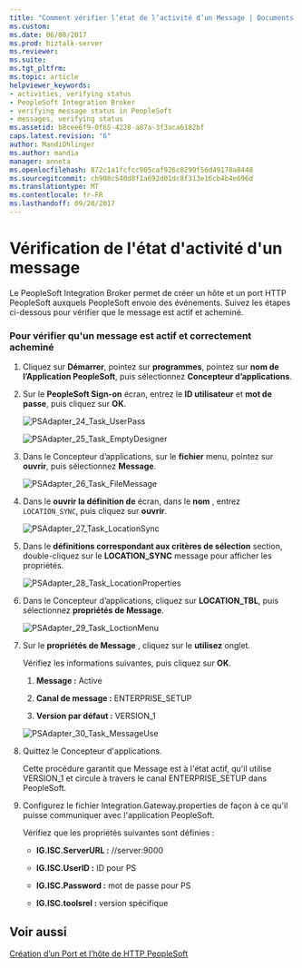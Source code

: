 ```yaml
---
title: "Comment vérifier l’état de l’activité d’un Message | Documents Microsoft"
ms.custom: 
ms.date: 06/08/2017
ms.prod: biztalk-server
ms.reviewer: 
ms.suite: 
ms.tgt_pltfrm: 
ms.topic: article
helpviewer_keywords:
- activities, verifying status
- PeopleSoft Integration Broker
- verifying message status in PeopleSoft
- messages, verifying status
ms.assetid: b8cee6f9-0f65-4228-a87a-3f3aca6182bf
caps.latest.revision: "6"
author: MandiOhlinger
ms.author: mandia
manager: anneta
ms.openlocfilehash: 872c1a1fcfcc905caf926c8299f56d49178a8448
ms.sourcegitcommit: cb908c540d8f1a692d01dc8f313e16cb4b4e696d
ms.translationtype: MT
ms.contentlocale: fr-FR
ms.lasthandoff: 09/20/2017
---
```

# <a name="how-to-verify-activity-status-of-a-message"></a>Vérification de l'état d'activité d'un message
Le PeopleSoft Integration Broker permet de créer un hôte et un port HTTP PeopleSoft auxquels PeopleSoft envoie des événements. Suivez les étapes ci-dessous pour vérifier que le message est actif et acheminé.  
  
### <a name="to-verify-that-a-message-is-active-and-routed-correctly"></a>Pour vérifier qu'un message est actif et correctement acheminé  
  
1.  Cliquez sur **Démarrer**, pointez sur **programmes**, pointez sur **nom de l’Application PeopleSoft**, puis sélectionnez **Concepteur d’applications**.  
  
2.  Sur le **PeopleSoft Sign-on** écran, entrez le **ID utilisateur** et **mot de passe**, puis cliquez sur **OK**.  
  
     ![](../core/media/psadapter-24-task-userpass.gif "PSAdapter_24_Task_UserPass")  
  
     ![](../core/media/psadapter-25-task-emptydesigner.gif "PSAdapter_25_Task_EmptyDesigner")  
  
3.  Dans le Concepteur d’applications, sur le **fichier** menu, pointez sur **ouvrir**, puis sélectionnez **Message**.  
  
     ![](../core/media/psadapter-26-task-filemessage.gif "PSAdapter_26_Task_FileMessage")  
  
4.  Dans le **ouvrir la définition de** écran, dans le **nom** , entrez `LOCATION_SYNC`, puis cliquez sur **ouvrir**.  
  
     ![](../core/media/psadapter-27-task-locationsync.gif "PSAdapter_27_Task_LocationSync")  
  
5.  Dans le **définitions correspondant aux critères de sélection** section, double-cliquez sur le **LOCATION_SYNC** message pour afficher les propriétés.  
  
     ![](../core/media/psadapter-28-task-locationproperties.gif "PSAdapter_28_Task_LocationProperties")  
  
6.  Dans le Concepteur d’applications, cliquez sur **LOCATION_TBL**, puis sélectionnez **propriétés de Message**.  
  
     ![](../core/media/psadapter-29-task-loctionmenu.gif "PSAdapter_29_Task_LoctionMenu")  
  
7.  Sur le **propriétés de Message** , cliquez sur le **utilisez** onglet.  
  
     Vérifiez les informations suivantes, puis cliquez sur **OK**.  
  
    1.  **Message :** Active  
  
    2.  **Canal de message :** ENTERPRISE_SETUP  
  
    3.  **Version par défaut :** VERSION_1  
  
     ![](../core/media/psadapter-30-task-messageuse.gif "PSAdapter_30_Task_MessageUse")  
  
8.  Quittez le Concepteur d'applications.  
  
     Cette procédure garantit que Message est à l'état actif, qu'il utilise VERSION_1 et circule à travers le canal ENTERPRISE_SETUP dans PeopleSoft.  
  
9. Configurez le fichier Integration.Gateway.properties de façon à ce qu'il puisse communiquer avec l'application PeopleSoft.  
  
     Vérifiez que les propriétés suivantes sont définies :  
  
    -   **IG.ISC.ServerURL :** //server:9000  
  
    -   **IG.ISC.UserID :** ID pour PS  
  
    -   **IG.ISC.Password :** mot de passe pour PS  
  
    -   **IG.ISC.toolsrel :** version spécifique  
  
## <a name="see-also"></a>Voir aussi  
 [Création d’un Port et l’hôte de HTTP PeopleSoft](../core/creating-a-peoplesoft-http-host-and-port.md)